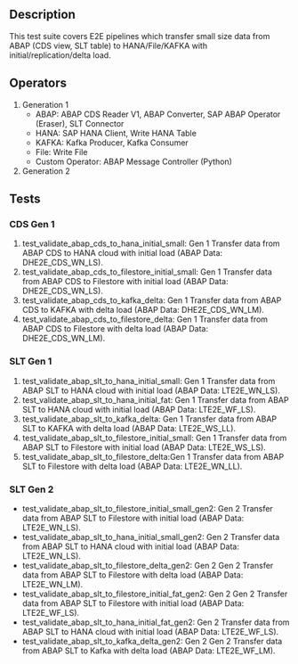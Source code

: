 ## Description
This test suite covers E2E pipelines which transfer small size data from ABAP (CDS view, SLT table) to HANA/File/KAFKA with initial/replication/delta load.

## Operators
1. Generation 1
    - ABAP: ABAP CDS Reader V1, ABAP Converter, SAP ABAP Operator (Eraser), SLT Connector
    - HANA: SAP HANA Client, Write HANA Table
    - KAFKA: Kafka Producer, Kafka Consumer
    - File: Write File
    - Custom Operator: ABAP Message Controller (Python)
2. Generation 2

## Tests
### CDS Gen 1
1. test_validate_abap_cds_to_hana_initial_small: Gen 1 Transfer data from ABAP CDS to HANA cloud with initial load (ABAP Data: DHE2E_CDS_WN_LS).
2. test_validate_abap_cds_to_filestore_initial_small: Gen 1 Transfer data from ABAP CDS to Filestore with initial load (ABAP Data: DHE2E_CDS_WN_LS).
3. test_validate_abap_cds_to_kafka_delta: Gen 1 Transfer data from ABAP CDS to KAFKA with delta load (ABAP Data: DHE2E_CDS_WN_LM).
4. test_validate_abap_cds_to_filestore_delta: Gen 1 Transfer data from ABAP CDS to Filestore with delta load (ABAP Data: DHE2E_CDS_WN_LM).
### SLT Gen 1
1. test_validate_abap_slt_to_hana_initial_small: Gen 1 Transfer data from ABAP SLT to HANA cloud with initial load (ABAP Data: LTE2E_WN_LS).
2. test_validate_abap_slt_to_hana_initial_fat: Gen 1 Transfer data from ABAP SLT to HANA cloud with initial load (ABAP Data: LTE2E_WF_LS).
3. test_validate_abap_slt_to_kafka_delta: Gen 1 Transfer data from ABAP SLT to KAFKA with delta load (ABAP Data: LTE2E_WS_LL).
4. test_validate_abap_slt_to_filestore_initial_small: Gen 1 Transfer data from ABAP SLT to Filestore with initial load (ABAP Data: LTE2E_WS_LS).
5. test_validate_abap_slt_to_filestore_delta:Gen 1 Transfer data from ABAP SLT to Filestore with delta load (ABAP Data: LTE2E_WN_LL).
### SLT Gen 2
- test_validate_abap_slt_to_filestore_initial_small_gen2: Gen 2 Transfer data from ABAP SLT to Filestore with initial load (ABAP Data: LTE2E_WN_LS).
- test_validate_abap_slt_to_hana_initial_small_gen2: Gen 2 Transfer data from ABAP SLT to HANA cloud with initial load (ABAP Data: LTE2E_WN_LS).
- test_validate_abap_slt_to_filestore_delta_gen2: Gen 2 Gen 2 Transfer data from ABAP SLT to Filestore with delta load (ABAP Data: LTE2E_WN_LM).
- test_validate_abap_slt_to_filestore_initial_fat_gen2: Gen 2 Gen 2 Transfer data from ABAP SLT to Filestore with initial load (ABAP Data: LTE2E_WF_LS).
- test_validate_abap_slt_to_hana_initial_fat_gen2: Gen 2 Transfer data from ABAP SLT to HANA cloud with initial load (ABAP Data: LTE2E_WF_LS).
- test_validate_abap_slt_to_kafka_delta_gen2: Gen 2 Gen 2 Transfer data from ABAP SLT to Kafka with delta load (ABAP Data: LTE2E_WF_LM).